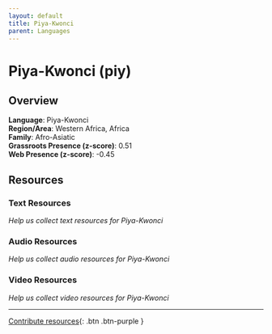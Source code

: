 ```yaml
---
layout: default
title: Piya-Kwonci
parent: Languages
---
```


# Piya-Kwonci (piy)

## Overview

**Language**: Piya-Kwonci  
**Region/Area**: Western Africa, Africa  
**Family**: Afro-Asiatic  
**Grassroots Presence (z-score)**: 0.51  
**Web Presence (z-score)**: -0.45  

## Resources

### Text Resources
*Help us collect text resources for Piya-Kwonci*

### Audio Resources
*Help us collect audio resources for Piya-Kwonci*

### Video Resources
*Help us collect video resources for Piya-Kwonci*

---

[Contribute resources](https://forms.office.com/e/1SfLJx3u1r){: .btn .btn-purple }
